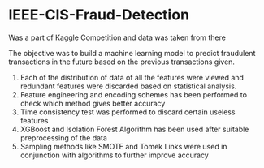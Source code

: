# IEEE-CIS-Fraud-Detection

Was a part of Kaggle Competition and data was taken from there

The objective was to build a machine learning model to predict fraudulent transactions in the future based on the previous transactions given.
  1) Each of the distribution of data of all the features were viewed and redundant features were discarded based on statistical analysis.
  2) Feature engineering and encoding schemes has been performed to check which method gives better accuracy
  3) Time consistency test was performed to discard certain useless features 
  4) XGBoost and Isolation Forest Algorithm has been used after suitable preprocessing of the data
  5) Sampling methods like SMOTE and Tomek Links were used in conjunction with algorithms to further improve accuracy
